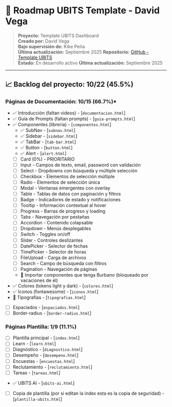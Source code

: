 # 🚀 Roadmap UBITS Template - David Vega

> **Proyecto:** Template UBITS Dashboard  
> **Creado por:** David Vega  
> **Bajo supervisión de:** Kike Peña  
> **Última actualización:** Septiembre 2025
**Repositorio:** [GitHub - Template UBITS](https://github.com/DavidVegaM91/template-ubits)  
**Estado:** En desarrollo activo
**Última actualización:** Septiembre 2025

---

## 📈 **Backlog del proyecto**: 10/22 (45.5%)


### **Páginas de Documentación**: 10/15 (66.7%)*
- ✅ Introducción (faltan videos) - [`documentacion.html`]
- ✅ Guía de Prompts (faltan prompts) - [`guia-prompts.html`]
- ✅ Componentes (libreria) - [`componentes.html`]
    - ✅ SubNav - [`subnav.html`]
    - ✅ Sidebar - [`sidebar.html`]
    - ✅ TabBar - [`tab-bar.html`]
    - ✅ Button - [`button.html`]
    - ✅ Alert - [`alert.html`]
    - [ ] Card (0%) - PRIORITARIO
    - [ ] Input - Campos de texto, email, password con validación
    - [ ] Select - Dropdowns con búsqueda y múltiple selección
    - [ ] Checkbox - Elementos de selección múltiple
    - [ ] Radio - Elementos de selección única
    - [ ] Modal - Ventanas emergentes con overlay
    - [ ] Table - Tablas de datos con paginación y filtros
    - [ ] Badge - Indicadores de estado y notificaciones
    - [ ] Tooltip - Información contextual al hover
    - [ ] Progress - Barras de progreso y loading
    - [ ] Tabs - Navegación por pestañas
    - [ ] Accordion - Contenido colapsable
    - [ ] Dropdown - Menús desplegables
    - [ ] Switch - Toggles on/off
    - [ ] Slider - Controles deslizantes
    - [ ] DatePicker - Selector de fechas
    - [ ] TimePicker - Selector de horas
    - [ ] FileUpload - Carga de archivos
    - [ ] Search - Campo de búsqueda con filtros
    - [ ] Pagination - Navegación de páginas
    - 🚫 Importar componentes que tenga Burbano (bloqueado por vacaciones de él)
- ✅ Colores (tokens light y dark) - [`colores.html`]
- ✅ Iconos (fontawesome) - [`iconos.html`]
- 🚧 Tipografías - [`tipografias.html`]
- [ ] Espaciados - [`espaciados.html`]
- [ ] Border-radius - [`border-radius.html`]

### **Páginas Plantilla**: 1/9 (11.1%)
- [ ] Plantilla principal - [`index.html`]
- [ ] Learn - [`learn.html`]
- [ ] Diagnóstico - [`diagnostico.html`]
- [ ] Desempeño - [`desempeno.html`]
- [ ] Encuestas - [`encuestas.html`]
- [ ] Reclutamiento - [`reclutamiento.html`]
- [ ] Tareas - [`tareas.html`]
- ✅  UBITS AI - [`ubits-ai.html`]
- [ ] Copia de plantilla (por si editan la index esta es la copia de seguridad) - [`plantilla-ubits.html`]